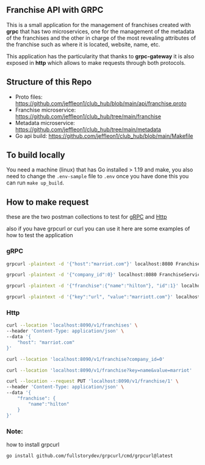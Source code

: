 ## Franchise API with GRPC

This is a small application for the management of franchises created with __grpc__ that has two microservices, one for the management of the metadata of the franchises and the other in charge of the most revealing attributes of the franchise such as where it is located, website, name, etc.

This application has the particularity that thanks to __grpc-gateway__ it is also exposed in __http__ which allows to make requests through both protocols.

## Structure of this Repo

- Proto files: https://github.com/jeffleon1/club_hub/blob/main/api/franchise.proto
- Franchise microservice: https://github.com/jeffleon1/club_hub/tree/main/franchise
- Metadata microservice: https://github.com/jeffleon1/club_hub/tree/main/metadata
- Go api build: https://github.com/jeffleon1/club_hub/blob/main/Makefile


## To build locally 

You need a machine (linux) that has Go installed > 1.19 and make, you also need to change the `.env-sample` file to `.env` once you have done this you can run `make up_build`.

## How to make request

these are the two postman collections to test for [gRPC](https://lunar-shuttle-128744.postman.co/workspace/Duo-Din%C3%A1mico~2274368e-001a-4d64-8bba-5f040623782d/collection/656678b1e12291959a483034?action=share&creator=15046674) and [Http](https://lunar-shuttle-128744.postman.co/workspace/Duo-Din%C3%A1mico~2274368e-001a-4d64-8bba-5f040623782d/collection/15046674-00ef5288-1089-4b72-a78e-a8a8ada6fd98?action=share&creator=15046674)

also if you have grpcurl or curl you can use it here are some examples of how to test the application

### gRPC

```bash
grpcurl -plaintext -d '{"host":"marriot.com"}' localhost:8080 FranchiseService/CreateFranchise
```

```bash
grpcurl -plaintext -d '{"company_id":0}' localhost:8080 FranchiseService/GetFranchise
```

```bash
grpcurl -plaintext -d '{"franchise":{"name":"hilton"}, "id":1}' localhost:8080 FranchiseService/UpdateFranchise
```

```bash
grpcurl -plaintext -d '{"key":"url", "value":"marriott.com"}' localhost:8080 FranchiseService/GetFranchiseByFilter
```

### Http

```bash
curl --location 'localhost:8090/v1/franchises' \
--header 'Content-Type: application/json' \
--data '{
    "host": "marriot.com"
}'
```

```bash
curl --location 'localhost:8090/v1/franchise?company_id=0'
```

```bash
curl --location 'localhost:8090/v1/franchise?key=name&value=marriot'
```

```bash
curl --location --request PUT 'localhost:8090/v1/franchise/1' \
--header 'Content-Type: application/json' \
--data '{
    "franchise": {
        "name":"hilton"
    }
}'
```

### Note: 
how to install grpcurl
```bash
go install github.com/fullstorydev/grpcurl/cmd/grpcurl@latest
```

